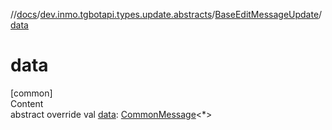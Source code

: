 //[docs](../../../index.md)/[dev.inmo.tgbotapi.types.update.abstracts](../index.md)/[BaseEditMessageUpdate](index.md)/[data](data.md)



# data  
[common]  
Content  
abstract override val [data](data.md): [CommonMessage](../../dev.inmo.tgbotapi.types.message.abstracts/-common-message/index.md)<*>  



